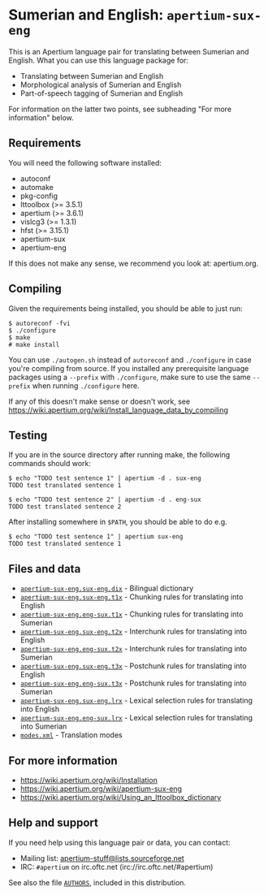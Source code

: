 Sumerian and English: `apertium-sux-eng`
===============================================================================

This is an Apertium language pair for translating between Sumerian and
English. What you can use this language package for:

* Translating between Sumerian and English
* Morphological analysis of Sumerian and English
* Part-of-speech tagging of Sumerian and English

For information on the latter two points, see subheading "For more
information" below.

Requirements
-------------------------------------------------------------------------------

You will need the following software installed:

* autoconf
* automake
* pkg-config
* lttoolbox (>= 3.5.1)
* apertium (>= 3.6.1)
* vislcg3 (>= 1.3.1)
* hfst (>= 3.15.1)
* apertium-sux
* apertium-eng

If this does not make any sense, we recommend you look at: apertium.org.

Compiling
-------------------------------------------------------------------------------

Given the requirements being installed, you should be able to just run:

```console
$ autoreconf -fvi
$ ./configure
$ make
# make install
```

You can use `./autogen.sh` instead of `autoreconf` and `./configure` in case you're compiling
from source. If you installed any prerequisite language packages using a
`--prefix` with `./configure`, make sure to use the same `--prefix` when running
`./configure` here.

If any of this doesn't make sense or doesn't work, see https://wiki.apertium.org/wiki/Install_language_data_by_compiling

Testing
-------------------------------------------------------------------------------

If you are in the source directory after running make, the following
commands should work:

```console
$ echo "TODO test sentence 1" | apertium -d . sux-eng
TODO test translated sentence 1

$ echo "TODO test sentence 2" | apertium -d . eng-sux
TODO test translated sentence 2
```

After installing somewhere in `$PATH`, you should be able to do e.g.

```console
$ echo "TODO test sentence 1" | apertium sux-eng
TODO test translated sentence 1
```

Files and data
-------------------------------------------------------------------------------

* [`apertium-sux-eng.sux-eng.dix`](apertium-sux-eng.sux-eng.dix) - Bilingual dictionary
* [`apertium-sux-eng.sux-eng.t1x`](apertium-sux-eng.sux-eng.t1x) - Chunking rules for translating into English
* [`apertium-sux-eng.eng-sux.t1x`](apertium-sux-eng.eng-sux.t1x) - Chunking rules for translating into Sumerian
* [`apertium-sux-eng.sux-eng.t2x`](apertium-sux-eng.sux-eng.t2x) - Interchunk rules for translating into English
* [`apertium-sux-eng.eng-sux.t2x`](apertium-sux-eng.eng-sux.t2x) - Interchunk rules for translating into Sumerian
* [`apertium-sux-eng.sux-eng.t3x`](apertium-sux-eng.sux-eng.t3x) - Postchunk rules for translating into English
* [`apertium-sux-eng.eng-sux.t3x`](apertium-sux-eng.eng-sux.t3x) - Postchunk rules for translating into Sumerian
* [`apertium-sux-eng.sux-eng.lrx`](apertium-sux-eng.sux-eng.lrx) - Lexical selection rules for translating into English
* [`apertium-sux-eng.eng-sux.lrx`](apertium-sux-eng.eng-sux.lrx) - Lexical selection rules for translating into Sumerian
* [`modes.xml`](modes.xml) - Translation modes

For more information
-------------------------------------------------------------------------------

* https://wiki.apertium.org/wiki/Installation
* https://wiki.apertium.org/wiki/apertium-sux-eng
* https://wiki.apertium.org/wiki/Using_an_lttoolbox_dictionary

Help and support
-------------------------------------------------------------------------------

If you need help using this language pair or data, you can contact:

* Mailing list: apertium-stuff@lists.sourceforge.net
* IRC: `#apertium` on irc.oftc.net (irc://irc.oftc.net/#apertium)

See also the file [`AUTHORS`](AUTHORS), included in this distribution.
